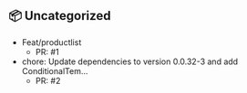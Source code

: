 ## 📦 Uncategorized

- Feat/productlist
   - PR: #1
- chore: Update dependencies to version 0.0.32-3 and add ConditionalTem…
   - PR: #2


